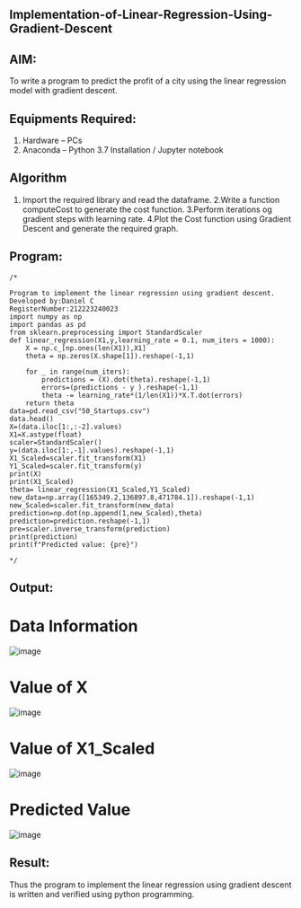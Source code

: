 ## Implementation-of-Linear-Regression-Using-Gradient-Descent
## AIM:
To write a program to predict the profit of a city using the linear regression model with gradient descent.

## Equipments Required:
1. Hardware – PCs
2. Anaconda – Python 3.7 Installation / Jupyter notebook

## Algorithm
1. Import the required library and read the dataframe.
2.Write a function computeCost to generate the cost function.
3.Perform iterations og gradient steps with learning rate.
4.Plot the Cost function using Gradient Descent and generate the required graph.
 
## Program:
```
/*

Program to implement the linear regression using gradient descent.
Developed by:Daniel C
RegisterNumber:212223240023
import numpy as np
import pandas as pd
from sklearn.preprocessing import StandardScaler
def linear_regression(X1,y,learning_rate = 0.1, num_iters = 1000):
    X = np.c_[np.ones(len(X1)),X1]
    theta = np.zeros(X.shape[1]).reshape(-1,1)
    
    for _ in range(num_iters):
        predictions = (X).dot(theta).reshape(-1,1)
        errors=(predictions - y ).reshape(-1,1)
        theta -= learning_rate*(1/len(X1))*X.T.dot(errors)
    return theta
data=pd.read_csv("50_Startups.csv")
data.head()
X=(data.iloc[1:,:-2].values)
X1=X.astype(float)
scaler=StandardScaler()
y=(data.iloc[1:,-1].values).reshape(-1,1)
X1_Scaled=scaler.fit_transform(X1)
Y1_Scaled=scaler.fit_transform(y)
print(X)
print(X1_Scaled)
theta= linear_regression(X1_Scaled,Y1_Scaled)
new_data=np.array([165349.2,136897.8,471784.1]).reshape(-1,1)
new_Scaled=scaler.fit_transform(new_data)
prediction=np.dot(np.append(1,new_Scaled),theta)
prediction=prediction.reshape(-1,1)
pre=scaler.inverse_transform(prediction)
print(prediction)
print(f"Predicted value: {pre}")

*/
```


## Output:
# Data Information
![image](https://github.com/Daniel-christal/Implementation-of-Linear-Regression-Using-Gradient-Descent/assets/145742847/d0d5b730-4954-4b08-b984-a1882f37db77)
# Value of X
![image](https://github.com/Daniel-christal/Implementation-of-Linear-Regression-Using-Gradient-Descent/assets/145742847/4b9ccc3a-5e3c-4043-a756-c8dd6db026d7)
# Value of X1_Scaled
![image](https://github.com/Daniel-christal/Implementation-of-Linear-Regression-Using-Gradient-Descent/assets/145742847/fc356268-0fad-4b21-82fa-2ef29d8aa034)
# Predicted Value
![image](https://github.com/Daniel-christal/Implementation-of-Linear-Regression-Using-Gradient-Descent/assets/145742847/934e8ad7-c14d-4cbb-a048-680c39fcdbe7)


## Result:
Thus the program to implement the linear regression using gradient descent is written and verified using python programming.
